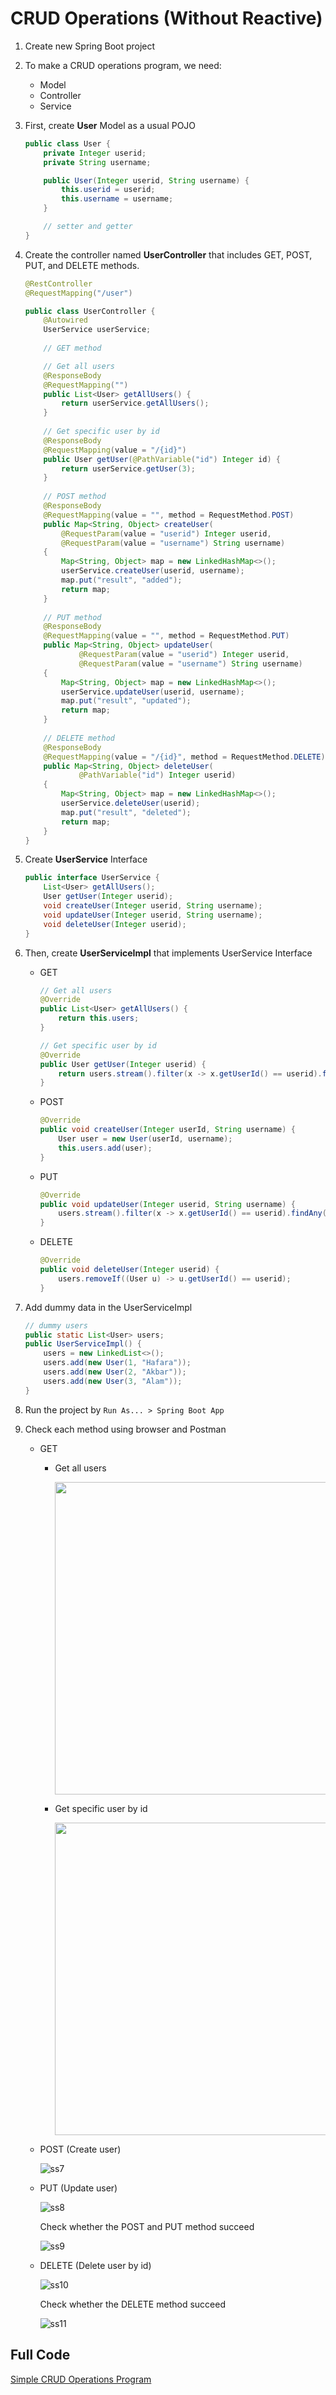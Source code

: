 # CRUD Operations (Without Reactive)

1. Create new Spring Boot project
2. To make a CRUD operations program, we need:
   * Model
   * Controller
   * Service
3. First, create **User** Model as a usual POJO 
    ```java
    public class User {
        private Integer userid;
        private String username;

        public User(Integer userid, String username) {
            this.userid = userid;
            this.username = username;
        }

        // setter and getter
    }
    ```
4. Create the controller named **UserController** that includes GET, POST, PUT, and DELETE methods.
   
    ```java
    @RestController
    @RequestMapping("/user")

    public class UserController {
        @Autowired
        UserService userService;
        
        // GET method

        // Get all users
        @ResponseBody
        @RequestMapping("")
        public List<User> getAllUsers() {
            return userService.getAllUsers();
        }
        
        // Get specific user by id
        @ResponseBody
        @RequestMapping(value = "/{id}")
        public User getUser(@PathVariable("id") Integer id) {
            return userService.getUser(3);
        }
        
        // POST method
        @ResponseBody
        @RequestMapping(value = "", method = RequestMethod.POST)
        public Map<String, Object> createUser(
            @RequestParam(value = "userid") Integer userid,
            @RequestParam(value = "username") String username)
        {
            Map<String, Object> map = new LinkedHashMap<>();
            userService.createUser(userid, username);
            map.put("result", "added");
            return map;
        }
        
        // PUT method
        @ResponseBody
        @RequestMapping(value = "", method = RequestMethod.PUT)
        public Map<String, Object> updateUser(
                @RequestParam(value = "userid") Integer userid,
                @RequestParam(value = "username") String username)
        {
            Map<String, Object> map = new LinkedHashMap<>();
            userService.updateUser(userid, username);
            map.put("result", "updated");
            return map;
        }
        
        // DELETE method
        @ResponseBody
        @RequestMapping(value = "/{id}", method = RequestMethod.DELETE)
        public Map<String, Object> deleteUser(
                @PathVariable("id") Integer userid) 
        {
            Map<String, Object> map = new LinkedHashMap<>();
            userService.deleteUser(userid);
            map.put("result", "deleted");
            return map;
        }
    }
    ```
5. Create **UserService** Interface
    ```java
    public interface UserService {
        List<User> getAllUsers();
        User getUser(Integer userid);
        void createUser(Integer userid, String username);
        void updateUser(Integer userid, String username);
        void deleteUser(Integer userid);
    }
    ```
6. Then, create **UserServiceImpl** that implements UserService Interface
   * GET
        ```java
        // Get all users
        @Override
        public List<User> getAllUsers() {
            return this.users;
        }

        // Get specific user by id
        @Override
        public User getUser(Integer userid) {
            return users.stream().filter(x -> x.getUserId() == userid).findAny().orElse(new User(0, "Not available"));
        }
        ```
    * POST
        ```java
        @Override
        public void createUser(Integer userId, String username) {
            User user = new User(userId, username);
            this.users.add(user);
        }
        ```
    * PUT
        ```java
        @Override
        public void updateUser(Integer userid, String username) {
            users.stream().filter(x -> x.getUserId() == userid).findAny().orElseThrow(() -> new RuntimeException("Item not found")).setUsername(username);
        }
        ```
    * DELETE
        ```java
        @Override
        public void deleteUser(Integer userid) {
            users.removeIf((User u) -> u.getUserId() == userid);
        }
        ```
7. Add dummy data in the UserServiceImpl
    ```java
    // dummy users
	public static List<User> users;
	public UserServiceImpl() {
		users = new LinkedList<>();
		users.add(new User(1, "Hafara"));
		users.add(new User(2, "Akbar"));
		users.add(new User(3, "Alam"));
	}
    ```
8. Run the project by `Run As... > Spring Boot App`
9. Check each method using browser and Postman
    * GET
      * Get all users

        <img src="/img/ss5.png" width="500">

      * Get specific user by id

        <img src="/img/ss6.png" width="500">

    * POST (Create user)
        
        ![ss7](/img/ss7.png)

    * PUT (Update user)

        ![ss8](/img/ss8.png)

        Check whether the POST and PUT method succeed

        ![ss9](/img/ss9.png)

    * DELETE (Delete user by id)

        ![ss10](/img/ss10.png)

        Check whether the DELETE method succeed
       
        ![ss11](/img/ss11.png)


## Full Code

[Simple CRUD Operations Program](book-management/)